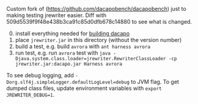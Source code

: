 Custom fork of (https://github.com/dacapobench/dacapobench) just to
making testing jrewriter easier. Diff with
509d5539f9f48e438b3ca91c85d0dfb678c14880 to see what is changed.


0. install everything needed for [building dacapo](../README.md#building)
1. place `jrewriter.jar` in this directory (without the version number)
2. build a test, e.g. build `avrora` with `ant harness avrora`
3. run test, e.g. run `avrora` test with `java -Djava.system.class.loader=jrewriter.RewriterClassLoader -cp jrewriter.jar:dacapo.jar Harness avrora`

To see debug logging, add
`-Dorg.slf4j.simpleLogger.defaultLogLevel=debug` to JVM flag.  To get
dumped class files, update environment variables with `export
JREWRITER_DEBUG=1`.

